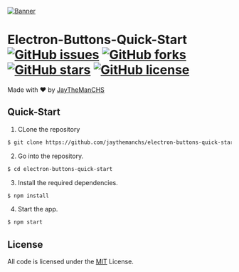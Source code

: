 [![Banner](https://raw.githubusercontent.com/jaythemanchs/custom-windows-buttons/b8444a3b1aee22a7f9848e3313c088f582d841c8/assets/banner.svg)](./README.md)

# Electron-Buttons-Quick-Start [![GitHub issues](https://img.shields.io/github/issues/jaythemanchs/Electron-Buttons)](https://github.com/jaythemanchs/Electron-Buttons/issues) [![GitHub forks](https://img.shields.io/github/forks/jaythemanchs/Electron-Buttons)](https://github.com/jaythemanchs/Electron-Buttons/network) [![GitHub stars](https://img.shields.io/github/stars/jaythemanchs/Electron-Buttons)](https://github.com/jaythemanchs/Electron-Buttons/stargazers) [![GitHub license](https://img.shields.io/github/license/jaythemanchs/Electron-Buttons)](https://github.com/jaythemanchs/Electron-Buttons/blob/main/LICENSE)
Made with ❤️ by [JayTheManCHS](https://github.com/jaythemanchs)

## Quick-Start
1. CLone the repository
```sh
$ git clone https://github.com/jaythemanchs/electron-buttons-quick-start
```
2. Go into the repository.
```sh
$ cd electron-buttons-quick-start
```
3. Install the required dependencies.
```sh
$ npm install
```
4. Start the app.
```sh
$ npm start
```

## License
All code is licensed under the [MIT](https://github.com/jaythemanchs/electron-buttons-quick-start/blob/main/LICENSE) License.
